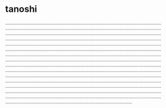 # tanoshi

.........................................................................................................................................................................................................................................................................................................................................................................................................................................................................................................................................................................................................................................................................................................................................................................................................................................................................................................................................................................................................................................................................................................................................................................................................................................................................................................................................................................................................................................................................................................................................................................................................................................................................................................................................................................................................................................................................................................................................................................................................................................